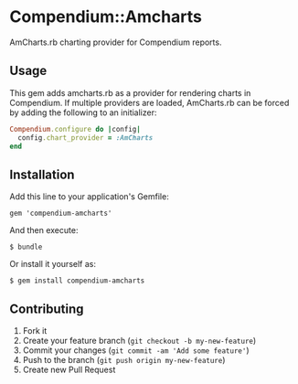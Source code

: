 # Compendium::Amcharts

AmCharts.rb charting provider for Compendium reports.

## Usage

This gem adds amcharts.rb as a provider for rendering charts in Compendium. If multiple providers are loaded,
AmCharts.rb can be forced by adding the following to an initializer:

```ruby
Compendium.configure do |config|
  config.chart_provider = :AmCharts
end
```

## Installation

Add this line to your application's Gemfile:

    gem 'compendium-amcharts'

And then execute:

    $ bundle

Or install it yourself as:

    $ gem install compendium-amcharts

## Contributing

1. Fork it
2. Create your feature branch (`git checkout -b my-new-feature`)
3. Commit your changes (`git commit -am 'Add some feature'`)
4. Push to the branch (`git push origin my-new-feature`)
5. Create new Pull Request
